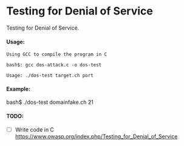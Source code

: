 # Testing for Denial of Service
Testing for Denial of Service.

#### Usage:
```
Using GCC to compile the program in C

bash$: gcc dos-attack.c -o dos-test

Usage: ./dos-test target.ch port

```
#### Example:
bash$ ./dos-test domainfake.ch 21


#### TODO:
- [ ] Write code in C
https://www.owasp.org/index.php/Testing_for_Denial_of_Service


